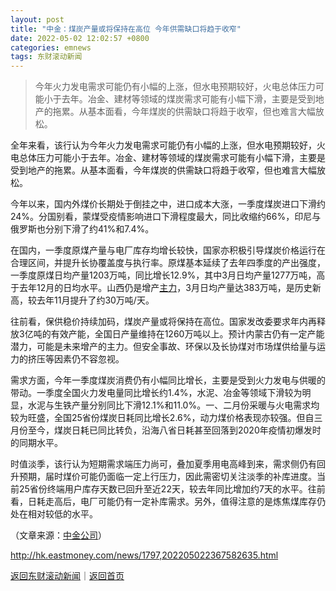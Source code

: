 ```yaml
---
layout: post
title: "中金：煤炭产量或将保持在高位 今年供需缺口将趋于收窄"
date: 2022-05-02 12:02:57 +0800
categories: emnews
tags: 东财滚动新闻
---
```

> 今年火力发电需求可能仍有小幅的上涨，但水电预期较好，火电总体压力可能小于去年。冶金、建材等领域的煤炭需求可能有小幅下滑，主要是受到地产的拖累。从基本面看，今年煤炭的供需缺口将趋于收窄，但也难言大幅放松。

<p>全年来看，该行认为今年火力发电需求可能仍有小幅的上涨，但水电预期较好，火电总体压力可能小于去年。冶金、建材等领域的煤炭需求可能有小幅下滑，主要是受到地产的拖累。从基本面看，今年煤炭的供需缺口将趋于收窄，但也难言大幅放松。</p><p>今年以来，国内外煤价长期处于倒挂之中，进口成本大涨，一季度煤炭进口下滑约24%。分国别看，蒙煤受疫情影响进口下滑程度最大，同比收缩约66%，印尼与俄罗斯也分别下滑了约41%和7.4%。</p><p>在国内，一季度原煤产量与电厂库存均增长较快，国家亦积极引导煤炭价格运行在合理区间，并提升长协覆盖度与执行率。原煤基本延续了去年四季度的产出强度，一季度原煤日均产量1203万吨，同比增长12.9%，其中3月日均产量1277万吨，高于去年12月的日均水平。山西仍是增产<span id="Info.3291"><a href="http://data.eastmoney.com/zlsj/" class="infokey">主力</a></span>，3月日均产量达383万吨，是历史新高，较去年11月提升了约30万吨/天。</p><p>往前看，保供稳价持续加码，煤炭产量或将保持在高位。国家发改委要求年内再释放3亿吨的有效产能，全国日产量维持在1260万吨以上。预计内蒙古仍有一定产能潜力，可能是未来增产的主力。但安全事故、环保以及长协煤对市场煤供给量与运力的挤压等因素仍不容忽视。</p><p>需求方面，今年一季度煤炭消费仍有小幅同比增长，主要是受到火力发电与供暖的带动。一季度全国火力发电量同比增长约1.4%，水泥、冶金等领域下滑较为明显，水泥与生铁产量分别同比下滑12.1%和11.0%。一、二月份采暖与火电需求均较为旺盛，全国25省份煤炭日耗同比增长2.6%，动力煤价格表现亦较强。但自三月份至今，煤炭日耗已同比转负，沿海八省日耗甚至回落到2020年疫情初爆发时的同期水平。</p><p>时值淡季，该行认为短期需求端压力尚可，叠加夏季用电高峰到来，需求侧仍有回升预期，届时煤价可能仍面临一定上行压力，因此需密切关注淡季的补库进度。当前25省份终端用户库存天数已回升至近22天，较去年同比增加约7天的水平。往前看，日耗走高后，电厂可能仍有一定补库需求。另外，值得注意的是炼焦煤库存仍处在相对较低的水平。</p><p class="em_media">（文章来源：<span id="Info.116.03908"><a href="http://quote.eastmoney.com/unify/r/116.03908" class="keytip" data-code="116,03908">中金公司</a></span>）</p>

<http://hk.eastmoney.com/news/1797,202205022367582635.html>

[返回东财滚动新闻](//finews.withounder.com/emnews/)｜[返回首页](//finews.withounder.com/)